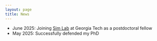 ```yaml
---
layout: page
title: News
---
```


- June 2025: Joining [Sim Lab](https://joycesim.github.io/) at Georgia Tech as a postdoctoral fellow
- May 2025: Successfully defended my PhD
